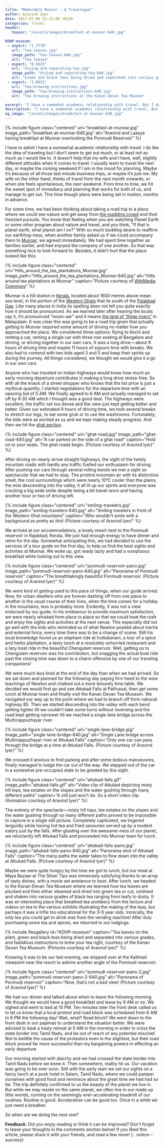 ```yaml
---
title: "Memorable Munnar - A Travelogue"
author: Aravind Iyer
date: 2017-07-06 15:23:00 +0530
categories: travel
header:
   teaser: "/assets/images/breakfast-at-munnar-640.jpg"

KDHP-museum:
 - aspect: "1.7778"
   url: "tea-leaves.jpg"
   image_path: "tea-leaves-640.jpg"
   alt: "Tea leaves"
 - aspect: "0.5625"
   url: "drying-and-separating-tea.jpg"
   image_path: "drying-and-separating-tea-640.jpg"
   alt: "Green and black teas being dried and separated into various grades"
 - aspect: "1.0031"
   url: "tea-brewing-instructions.jpg"
   image_path: "tea-brewing-instructions-640.jpg"
   alt: "Tea brewing instructions at the Kanan Devan Tea Museum"

excerpt: "I have a somewhat academic relationship with travel. But I do want to get away from the madding crowd and their frenzied pursuits. You know that feeling when you are watching Planet Earth and you think, 'If that is planet earth, what planet am I on?' With great desire to reaffirm our earthling-ness, when another family asked us to Munnar, we agreed immediately. Anyone who has traveled on Indian highways would know how an early morning departure makes a long drive stress-free. It did and Munnar was amazing fun! The trip definitely confirmed to us the beauty of the planet we live in. But while we may reside on the same planet, we often live in our made up little worlds, running on the seemingly ever-accelerating treadmill of our routines."
description: "I have a somewhat academic relationship with travel. But I do want to get away from the madding crowd and their frenzied pursuits. You know that feeling when you are watching Planet Earth and you think, 'If that is planet earth, what planet am I on?' With great desire to reaffirm our earthling-ness, when another family asked us to Munnar, we agreed immediately. Anyone who has traveled on Indian highways would know how an early morning departure makes a long drive stress-free. It did and Munnar was amazing fun! The trip definitely confirmed to us the beauty of the planet we live in. But while we may reside on the same planet, we often live in our made up little worlds, running on the seemingly ever-accelerating treadmill of our routines."
og_image: "/assets/images/breakfast-at-munnar-640.jpg"
---
```

{% include figure class="centered" url="breakfast-at-munnar.jpg" image_path="breakfast-at-munnar-640.jpg" alt="Aravind and Laasya having breakfast at Munnar overlooking the Ponmudi Reservoir" %}

I have to admit I have a somewhat academic relationship with travel. I do like the idea of traveling but I don’t seem to get out much, or at least not as much as I would like to. It doesn’t help that my wife and I have, well, slightly different attitudes when it comes to travel. I usually want to travel the next day, or maybe the coming weekend if I am in the mood for planning. Maybe it’s because of all those last minute business trips, or maybe it’s just me. My wife on the other hand, thinks of travel from the next month onwards, or when she feels spontaneous, the next weekend. From time to time, we hit the sweet spot of immediacy and planning that works for both of us, and manage to get out. This time though plans were being set in motion, months in advance.

For some time, we had been thinking about taking a road trip to a place where we could see nature and get away from [the madding crowd](http://www.phrases.org.uk/meanings/134150.html) and their frenzied pursuits. You know that feeling when you are watching Planet Earth or some other program about nature and travel, and you think, “if that is planet earth, what planet am I on?” With so much budding desire to reaffirm our earthling-ness, when another family asked us if we could accompany them to [Munnar](https://en.wikipedia.org/wiki/Munnar), we agreed immediately. We had spent time together as families earlier, and had enjoyed the company of one another. So that was something nice to look forward to. Besides, it didn’t hurt that the place looked like this:

{% include figure class="centered" url="Hills_around_the_tea_plantations_Munnar.jpg" image_path="Hills_around_the_tea_plantations_Munnar-640.jpg" alt="Hills around tea plantations at Munnar" caption="Picture courtesy of [WikiMedia Commons](https://commons.wikimedia.org/wiki/File:Hills_around_the_tea_plantations,_Munnar.JPG)" %}

Munnar is a hill station in [Kerala](https://en.wikipedia.org/wiki/Kerala), located about 1600 metres above mean sea level, in the portion of the [Western Ghats](https://en.wikipedia.org/wiki/Western_Ghats) that lie south of the [Palakkad Gap](https://en.wikipedia.org/wiki/Palakkad_Gap). Like many places in India its spelling does not tell you quite exactly how it should be pronounced. As we learned later after hearing the locals say it, it’s pronounced “moon-aar” and it means [the land of “three rivers”](https://getaway2india.wordpress.com/2010/01/12/munnar-the-land-of-the-3-rivers/) in Malayalam. It was clear this was going to be a road trip given that actually getting to Munnar required some amount of driving no matter how you approached the place. We considered three options: flying to Kochi and renting a car, renting a single car with three row seating at Bangalore and driving, or driving together in our own cars. It was a long drive — about 9 hours of driving time and maybe 11 hours of sojourn time with breaks. We also had to contend with two kids aged 3 and 5 and keep their spirits up during the journey. All things considered, we thought we would give it a go in our own cars.

Anyone who has traveled on Indian highways would know how much an early morning departure contributes in making a long drive stress-free. So with all the knack of a street shopper who knows that the list price is just a mythical quantity, I started negotiations for the departure time with an opening bid of 5 AM. We finally agreed to 6 AM and actually managed to set off by 6:30 AM which I thought was a good deal. The highways were excellent, the traffic not too dense and the view just kept getting better and better. Given our estimated 9 hours of driving time, we took several breaks to stretch our legs, to eat some grub or to use the washrooms. Fortunately, the kids were as excited as us and we kept making steady progress. And then we hit the [ghat section](https://en.wikipedia.org/wiki/Ghat_Roads).

{% include figure class="centered" url="ghat-road.jpg" image_path="ghat-road-640.jpg" alt="A car parked on the side of a ghat road" caption="Hold on to your seats. The ghat roads begin. (Picture courtesy of Aravind Iyer)" %}

After driving on nearly arrow straight highways, the sight of the twisty mountain roads with hardly any traffic fuelled our enthusiasm for driving. After pushing our cars through several rolling bends we met a sight so spectacular that we had to stop. The pristine mountain air with its distinctive smell, the cool surroundings which were nearly 10℃ cooler than the plains, the mist descending into the valley, it all lit up our spirits and everyone was cracking a big wide smile despite being a bit travel-worn and having another hour or two of driving left.

{% include figure class="centered" url="smiling-travelers.jpg" image_path="smiling-travelers-640.jpg" alt="Smiling travelers in front of the Western Ghat mountains" caption="Who wouldn’t smile with a background as pretty as this! (Picture courtesy of Aravind Iyer)" %}

We arrived at our accommodations, a lovely resort next to the Ponmudi reservoir in Rajakkad, Kerala. We just had enough energy to have dinner and retire for the day. Somewhat anticipating this, we had decided to use the services of a tour guide on the first day, to help us find the best sights and activities at Munnar. We woke up, got ready lazily and had a sumptuous breakfast while looking out to this view.

{% include figure class="centered" url="ponmudi-reservoir-pano.jpg" image_path="ponmudi-reservoir-pano-640.jpg" alt="Panorama of Ponmudi reservoir" caption="The breathtakingly beautiful Ponmudi reservoir. (Picture courtesy of Aravind Iyer)" %}

We were kind of getting used to this pace of things, when our guide arrived. Now, for urban dwellers who are forever dashing off from one place to another in the usual course of their lives, when the time comes for a holiday in the mountains, less is probably more. Evidently, it was not a view endorsed by our guide. In his endeavour to provide maximum satisfaction, we were nearly whisked from place to place so that we could beat the rush and enjoy the sights and activities at the next venue. This especially did not go well with the kids who reminded us of what Newton posited about inertia and external force, every time there was to be a change of scene. Still his local knowledge found us an elephant ride at Iruttukanam, a tour of a spice and herbs plantation, a tasty lunch at a resolutely unhurried restaurant and a lazy boat ride in the beautiful Chengulam reservoir. Well, getting us to Chengulam reservoir was his contribution, but snagging the actual boat ride past the closing time was down to a charm offensive by one of our traveling companions!

We were much less tired at the end of the day than when we had arrived. So we sat down and planned for the following day paying firm heed to the wise teachings of Newton and chalked out a more leisurely time table. We decided we would first go and see Attukad Falls at Pallivasal, then get some lunch at Munnar town and finally visit the Kanan Devan Tea Museum. We navigated our way up to the point where we had to branch off from national highway 85. Then we started descending into the valley with each bend getting tighter till we couldn’t take some turns without reversing and the road kept getting narrower till we reached a single lane bridge across the Muthirappuzhayar river.

{% include figure class="centered" url="single-lane-bridge.jpg" image_path="single-lane-bridge-640.jpg" alt="Single Lane bridge across Muthirappuzhayar river at Attukad Falls" caption="Only one car can pass through the bridge at a time at Attukad Falls. (Picture courtesy of Aravind Iyer)" %}

We crossed it anxious to find parking and after some tedious manoeuvres, finally managed to lodge the car out of the way. We stepped out of the car in a somewhat pre-occupied state to be greeted by this sight.

{% include figure class="centered" url="attukad-falls.gif" image_path="attukad-falls.gif" alt="Video clip of Attukad depicting misty hill tops, tea estates on the slopes and the water gushing through many different paths" caption="A still just won’t do. So a short video clip. (Animation courtesy of Aravind Iyer)" %}

The entirety of the spectacle — misty hill tops, tea estates on the slopes and the water gushing through so many different paths proved to be impossible to capture in a single still picture. Completely captivated, we lingered languidly while having hot tea and fried savouries served up by a modest eatery just by the falls. After gloating over the awesome-ness of our planet, we reluctantly left Attukad Falls and proceeded into Munnar town for lunch.

{% include figure class="centered" url="attukad-falls-pano.jpg" image_path="attukad-falls-pano-640.jpg" alt="Panorama shot of Attukad Falls" caption="The many paths the water takes to flow down into the valley at Attukad Falls. (Picture courtesy of Aravind Iyer)" %}

Maybe we were quite hungry by the time we got to lunch, but our meal at Maya Bazaar at The Silver Tips was immensely satisfying thanks to an array of tasty dishes, with a movie set ambience to boot. After lunch, we headed to the Kanan Devan Tea Museum where we learned how tea leaves are plucked and then either steamed and dried into green tea or cut, oxidised and shaken into various grades of black tea ranging from leafy to dusty. It was an interesting place that breathed tea snobbery from the lecture and videos on tea to the various exhibits illustrating the making of the teas, but perhaps it was a trifle too educational for the 3–5 year olds. Ironically, the only tea you could get to drink was from the vending machine! After duly purchasing some tea and spices, we returned to our lodgings.

{% include flexgallery id="KDHP-museum" caption="Tea leaves on the plant, green and black teas being dried and separated into various grades, and fastidious instructions to brew your tea right, courtesy of the Kanan Devan Tea Museum. (Pictures courtesy of Aravind Iyer)" %}

Knowing it was to be our last evening, we stopped over at the Kallimali viewpoint near the resort to admire another angle of the Ponmudi reservoir.

{% include figure class="centered" url="ponmudi-reservoir-pano-2.jpg" image_path="ponmudi-reservoir-pano-2-640.jpg" alt="Panorama of Ponmudi reservoir" caption="Now, that’s not a bad view! (Picture courtesy of Aravind Iyer)" %}

We had our dinner and talked about when to leave the following morning. We thought we would have a good breakfast and leave by 9 AM or so. We sighed and went to bed at 10 PM. Ten minutes later the front desk called us to let us know that a local protest and road block was scheduled from 6 AM to 6 PM the following day! Wait, what? Road block? We went down to the front desk in our pajamas to understand the situation better. We were advised to beat a hasty retreat at 5 AM in the morning in order to cross the state border into Tamil Nadu, and be out of reach of any potential mischief. Not to belittle the cause of the protestors even in the slightest, but their road block proved far more successful than my bargaining powers in effecting an early departure.

Our morning started with alacrity and we had crossed the state border into Tamil Nadu before we knew it. Then somewhere, reality hit us. Our vacation was going to be over soon. Still with the early start we set our sights on a fancy lunch at a posh hotel in Salem, Tamil Nadu, where we could pamper ourselves with good food and reminisce about the great time we had had so far. The trip definitely confirmed to us the beauty of the planet we live in. But while we may reside on the same planet, we often live in our made up little worlds, running on the seemingly ever-accelerating treadmill of our routines. Routine is good. Acceleration can be good too. Once in a while we just need a breather.

So when are we doing the next one?

**Feedback**: Did you enjoy reading or think it can be improved? Don't forget to leave your thoughts in the comments section below! If you liked this article, please share it with your friends, and read a few more! 
{: .notice--success}
